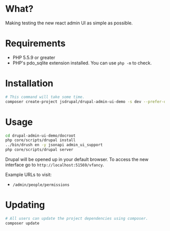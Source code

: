 # What?

Making testing the new react admin UI as simple as possible.

# Requirements
* PHP 5.5.9 or greater
* PHP's pdo_sqlite extension installed. You can use `php -m` to check.

# Installation

```sh
# This command will take some time.
composer create-project jsdrupal/drupal-admin-ui-demo -s dev --prefer-dist
```

# Usage
```sh
cd drupal-admin-ui-demo/docroot
php core/scripts/drupal install
../bin/drush en -y jsonapi admin_ui_support
php core/scripts/drupal server
```

Drupal will be opened up in your default browser.
To access the new interface go to ```http://localhost:51569/vfancy```.

Example URLs to visit:
* ```/admin/people/permissions```


# Updating
```sh
# All users can update the project dependencies using composer.
composer update
```
